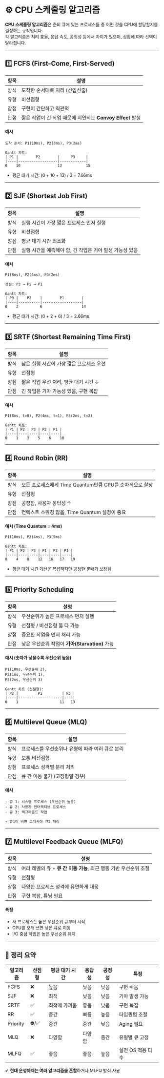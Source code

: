 # ⚙️ CPU 스케줄링 알고리즘

**CPU 스케줄링 알고리즘**은 준비 큐에 있는 프로세스들 중 어떤 것을 CPU에 할당할지를 결정하는 규칙입니다.  
각 알고리즘은 처리 효율, 응답 속도, 공정성 등에서 차이가 있으며, 상황에 따라 선택이 달라집니다.

---

## 1️⃣ FCFS (First-Come, First-Served)

| 항목       | 설명 |
|------------|------|
| 방식       | 도착한 순서대로 처리 (선입선출) |
| 유형       | 비선점형 |
| 장점       | 구현이 간단하고 직관적 |
| 단점       | 짧은 작업이 긴 작업 때문에 지연되는 **Convoy Effect** 발생 |

#### 예시

```text
도착 순서: P1(10ms), P2(3ms), P3(2ms)

Gantt 차트:
| P1 |        P2        |     P3     |
|----|------------------|------------|
0    10                 13           15
```

- 평균 대기 시간: (0 + 10 + 13) / 3 = 7.66ms

---

## 2️⃣ SJF (Shortest Job First)

| 항목       | 설명 |
|------------|------|
| 방식       | 실행 시간이 가장 짧은 프로세스 먼저 실행 |
| 유형       | 비선점형 |
| 장점       | 평균 대기 시간 최소화 |
| 단점       | 실행 시간을 예측해야 함, 긴 작업은 기아 발생 가능성 있음 |

#### 예시

```text
P1(8ms), P2(4ms), P3(2ms)

정렬: P3 → P2 → P1

Gantt 차트:
| P3 |    P2    |        P1        |
|----|----------|------------------|
0    2          6                  14
```

- 평균 대기 시간: (0 + 2 + 6) / 3 = 2.66ms

---

## 3️⃣ SRTF (Shortest Remaining Time First)

| 항목       | 설명 |
|------------|------|
| 방식       | 남은 실행 시간이 가장 짧은 프로세스 우선 |
| 유형       | 선점형 |
| 장점       | 짧은 작업 우선 처리, 평균 대기 시간 ↓ |
| 단점       | 긴 작업은 기아 가능성 있음, 구현 복잡 |

#### 예시

```text
P1(8ms, t=0), P2(4ms, t=1), P3(2ms, t=2)

Gantt 차트:
| P1 | P2 | P3 | P2 | P1 |
|----|----|----|----|----|
0    1    3    5    6    10
```

---

## 4️⃣ Round Robin (RR)

| 항목       | 설명 |
|------------|------|
| 방식       | 모든 프로세스에게 Time Quantum만큼 CPU를 순차적으로 할당 |
| 유형       | 선점형 |
| 장점       | 공정함, 사용자 응답성 ↑ |
| 단점       | 컨텍스트 스위칭 많음, Time Quantum 설정이 중요 |

#### 예시 (Time Quantum = 4ms)

```text
P1(10ms), P2(4ms), P3(5ms)

Gantt 차트:
| P1 | P2 | P3 | P1 | P3 | P1 |
|----|----|----|----|----|----|
0    4    8    12   16   17   19
```

- 평균 대기 시간 계산은 복잡하지만 공정한 분배가 보장됨

---

## 5️⃣ Priority Scheduling

| 항목       | 설명 |
|------------|------|
| 방식       | 우선순위가 높은 프로세스 먼저 실행 |
| 유형       | 선점형 / 비선점형 둘 다 가능 |
| 장점       | 중요한 작업을 먼저 처리 가능 |
| 단점       | 낮은 우선순위 작업이 **기아(Starvation)** 가능

#### 예시 (숫자가 낮을수록 우선순위 높음)

```text
P1(10ms, 우선순위 2),  
P2(1ms, 우선순위 1),  
P3(2ms, 우선순위 3)

Gantt 차트 (선점형):
| P2 |         P1         | P3 |
|----|--------------------|----|
0    1                   11   13
```

---

## 6️⃣ Multilevel Queue (MLQ)

| 항목       | 설명 |
|------------|------|
| 방식       | 프로세스를 우선순위나 유형에 따라 여러 큐로 분리 |
| 유형       | 보통 비선점형 |
| 장점       | 프로세스 성격별 분리 처리 |
| 단점       | 큐 간 이동 불가 (고정형일 경우)

#### 예시

```text
- 큐 1: 시스템 프로세스 (우선순위 높음)
- 큐 2: 사용자 인터랙티브 프로세스
- 큐 3: 백그라운드 작업

→ 큐1이 비면 그때서야 큐2 처리
```

---

## 7️⃣ Multilevel Feedback Queue (MLFQ)

| 항목       | 설명 |
|------------|------|
| 방식       | 여러 레벨의 큐 + **큐 간 이동 가능**, 최근 행동 기반 우선순위 조절 |
| 유형       | 선점형 |
| 장점       | 다양한 프로세스 성격에 유연하게 대응 |
| 단점       | 구현 복잡, 튜닝 필요

#### 특징

- 새 프로세스는 높은 우선순위 큐부터 시작
- CPU를 오래 쓰면 낮은 큐로 이동
- I/O 중심 작업은 높은 우선순위 유지

---

## 🎯 정리 요약

| 알고리즘        | 선점형 | 평균 대기 시간 | 응답성 | 공정성 | 특징 |
|-----------------|--------|----------------|--------|--------|------|
| FCFS            | ❌     | 높음           | 낮음   | 낮음   | 구현 쉬움 |
| SJF             | ❌     | 최적           | 낮음   | 낮음   | 기아 발생 가능 |
| SRTF            | ✅     | 최적에 가까움  | 좋음   | 낮음   | 구현 복잡 |
| RR              | ✅     | 중간           | 빠름   | 높음   | 타임퀀텀 조절 |
| Priority        | ⛔/✅   | 중간           | 중간   | 낮음   | Aging 필요 |
| MLQ             | ❌     | 다양함         | 다양함 | 중간   | 유형별 큐 고정 |
| MLFQ            | ✅     | 좋음           | 좋음   | 높음   | 실전 OS 적용 다수 |


✔ **현대 운영체제는 여러 알고리즘을 혼합**하거나 MLFQ 방식 사용
